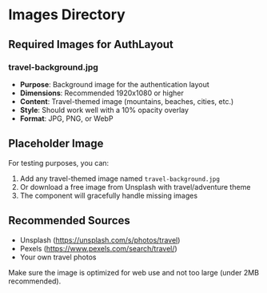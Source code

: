 # Images Directory

## Required Images for AuthLayout

### travel-background.jpg
- **Purpose**: Background image for the authentication layout
- **Dimensions**: Recommended 1920x1080 or higher
- **Content**: Travel-themed image (mountains, beaches, cities, etc.)
- **Style**: Should work well with a 10% opacity overlay
- **Format**: JPG, PNG, or WebP

## Placeholder Image
For testing purposes, you can:
1. Add any travel-themed image named `travel-background.jpg`
2. Or download a free image from Unsplash with travel/adventure theme
3. The component will gracefully handle missing images

## Recommended Sources
- Unsplash (https://unsplash.com/s/photos/travel)
- Pexels (https://www.pexels.com/search/travel/)
- Your own travel photos

Make sure the image is optimized for web use and not too large (under 2MB recommended).